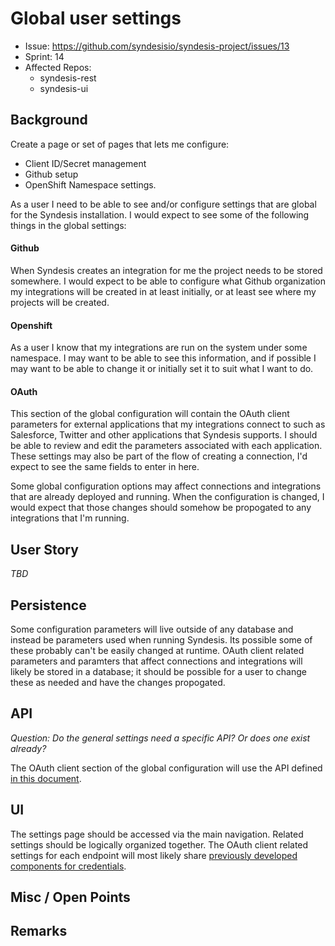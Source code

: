 # Global user settings

* Issue: https://github.com/syndesisio/syndesis-project/issues/13
* Sprint: 14
* Affected Repos:
  - syndesis-rest
  - syndesis-ui

## Background
Create a page or set of pages that lets me configure:

* Client ID/Secret management
* Github setup
* OpenShift Namespace settings.

As a user I need to be able to see and/or configure settings that are global for the Syndesis installation.  I would expect to see some of the following things in the global settings:

#### Github
When Syndesis creates an integration for me the project needs to be stored somewhere.  I would expect to be able to configure what Github organization my integrations will be created in at least initially, or at least see where my projects will be created.

#### Openshift
As a user I know that my integrations are run on the system under some namespace.  I may want to be able to see this information, and if possible I may want to be able to change it or initially set it to suit what I want to do.

#### OAuth
This section of the global configuration will contain the OAuth client parameters for external applications that my integrations connect to such as Salesforce, Twitter and other applications that Syndesis supports.  I should be able to review and edit the parameters associated with each application.  These settings may also be part of the flow of creating a connection, I'd expect to see the same fields to enter in here.

Some global configuration options may affect connections and integrations that are already deployed and running.  When the configuration is changed, I would expect that those changes should somehow be propogated to any integrations that I'm running.

## User Story

*TBD*

## Persistence

Some configuration parameters will live outside of any database and instead be parameters used when running Syndesis.  Its possible some of these probably can't be easily changed at runtime.  OAuth client related parameters and paramters that affect connections and integrations will likely be stored in a database; it should be possible for a user to change these as needed and have the changes propogated.

## API

*Question: Do the general settings need a specific API? Or does one exist already?*

The OAuth client section of the global configuration will use the API defined [in this document](./003-credentials.md##rest-api).

## UI

The settings page should be accessed via the main navigation.  Related settings should be logically organized together.  The OAuth client related settings for each endpoint will most likely share [previously developed components for credentials](./003-credentials.md).

## Misc / Open Points

## Remarks
